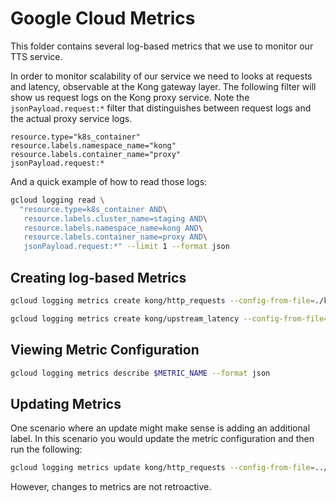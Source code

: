 # Google Cloud Metrics

This folder contains several log-based metrics that we use to monitor our TTS
service.

In order to monitor scalability of our service we need to looks at requests and
latency, observable at the Kong gateway layer. The following filter will show us
request logs on the Kong proxy service. Note the `jsonPayload.request:*` filter
that distinguishes between request logs and the actual proxy service logs.

```
resource.type="k8s_container"
resource.labels.namespace_name="kong"
resource.labels.container_name="proxy"
jsonPayload.request:*
```

And a quick example of how to read those logs:

```bash
gcloud logging read \
  "resource.type=k8s_container AND\
   resource.labels.cluster_name=staging AND\
   resource.labels.namespace_name=kong AND\
   resource.labels.container_name=proxy AND\
   jsonPayload.request:*" --limit 1 --format json

```

## Creating log-based Metrics

```bash
gcloud logging metrics create kong/http_requests --config-from-file=./kong_http_requests.json

gcloud logging metrics create kong/upstream_latency --config-from-file=./kong_upstream_latency.json
```

## Viewing Metric Configuration

```bash
gcloud logging metrics describe $METRIC_NAME --format json
```

## Updating Metrics

One scenario where an update might make sense is adding an additional label. In
this scenario you would update the metric configuration and then run the
following:

```bash
gcloud logging metrics update kong/http_requests --config-from-file=../metrics/kong_http_requests.json
```

However, changes to metrics are not retroactive.
